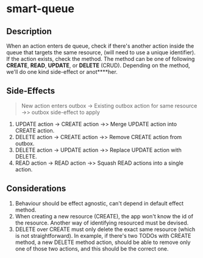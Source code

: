 # smart-queue

## Description

When an action enters de queue, check if there's another action inside the queue that targets
the same resource, (will need to use a unique identifier). If the action exists, check the
method. The method can be one of following **CREATE**, **READ**, **UPDATE**, or **DELETE** (CRUD). Depending
on the method, we'll do one kind side-effect or anot****her.

## Side-Effects
> New action enters outbox -> Existing outbox action for same resource ->> outbox side-effect to 
apply
1. UPDATE action -> CREATE action ->> Merge UPDATE action into CREATE action.
2. DELETE action -> CREATE action ->> Remove CREATE action from outbox.
3. DELETE action -> UPDATE action ->> Replace UPDATE action with DELETE.
4. READ action -> READ action ->> Squash READ actions into a single action.

## Considerations

1. Behaviour should be effect agnostic, can't depend in default effect method.
2. When creating a new resource (CREATE), the app won't know the id of the resource. Another way 
of identifying resourced must be devised.
3. DELETE over CREATE must only delete the exact same resource (which is not straightforward). In
 example, if there's two TODOs with CREATE method, a new DELETE method action, should be able to 
 remove only one of those two actions, and this should be the correct one. 
